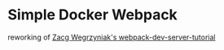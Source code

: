 # Simple Docker Webpack

reworking of [Zacg Wegrzyniak's webpack-dev-server-tutorial](https://github.com/wegry/docker-hot-reload/tree/on-a-volume)


